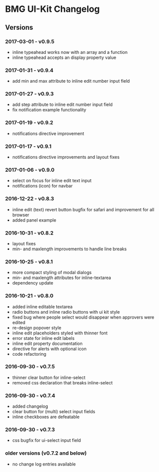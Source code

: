 # BMG UI-Kit Changelog

## Versions

### 2017-03-01 - v0.9.5

 - inline typeahead works now with an array and a function
 - inline typeahead accepts an display property value

### 2017-01-31 - v0.9.4

 - add min and max attribute to inline edit number input field

### 2017-01-27 - v0.9.3

 - add step attribute to inline edit number input field
 - fix notification example functionality

### 2017-01-19 - v0.9.2

 - notifications directive improvement

### 2017-01-17 - v0.9.1

 - notifications directive improvements and layout fixes

### 2017-01-06 - v0.9.0

 - select on focus for inline edit text input
 - notifications (icon) for navbar

### 2016-12-22 - v0.8.3

 - inline edit (text) revert button bugfix for safari and improvement for all browser
 - added panel example

### 2016-10-31 - v0.8.2

 - layout fixes
 - min- and maxlength improvements to handle line breaks

### 2016-10-25 - v0.8.1

 - more compact styling of modal dialogs
 - min- and maxlength attributes for inline-textarea
 - dependency update

### 2016-10-21 - v0.8.0

 - added inline editable textarea
 - radio buttons and inline radio buttons with ui kit style
 - fixed bug where people select would disappear when approvers were edited
 - re-design popover style
 - inline edit placeholders styled with thinner font
 - error state for inline edit labels
 - inline edit property documentation
 - directive for alerts with optional icon
 - code refactoring

### 2016-09-30 - v0.7.5

 - thinner clear button for inline-select
 - removed css declaration that breaks inline-select

### 2016-09-30 - v0.7.4

 - added changelog 
 - clear button for (multi) select input fields
 - inline checkboxes are defeatable

### 2016-09-30 - v0.7.3

 - css bugfix for ui-select input field
 
### older versions (v0.7.2 and below)

 - no change log entries available